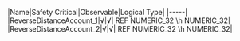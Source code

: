 ﻿

|Name|Safety Critical|Observable|Logical Type|
|-----|
|ReverseDistanceAccount_1|√|√| REF NUMERIC_32 \h NUMERIC_32|
|ReverseDistanceAccount_2|√|√| REF NUMERIC_32 \h NUMERIC_32|

